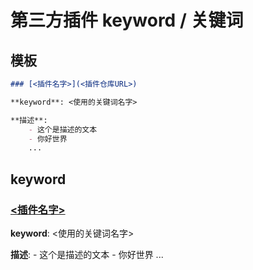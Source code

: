 # 第三方插件 **keyword / 关键词**


## 模板

```markdown
### [<插件名字>](<插件仓库URL>)

**keyword**: <使用的关键词名字>

**描述**: 
    - 这个是描述的文本
    - 你好世界
    ...
```

## keyword

### [<插件名字>](<插件仓库URL>)

**keyword**: <使用的关键词名字>

**描述**: 
    - 这个是描述的文本
    - 你好世界
    ...

